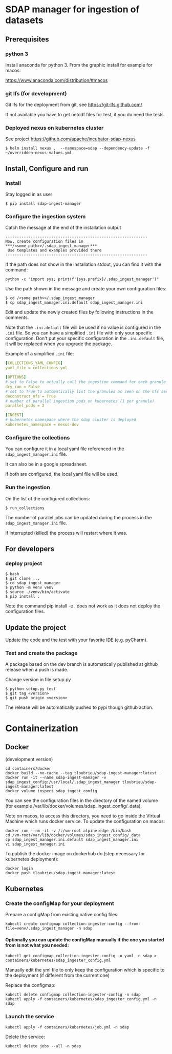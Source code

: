 # SDAP manager for ingestion of datasets

## Prerequisites

### python 3

Install anaconda for python 3. From the graphic install for example for macos:

https://www.anaconda.com/distribution/#macos

### git lfs (for development)

Git lfs for the deployment from git, see https://git-lfs.github.com/

If not available you have to get netcdf files for test, if you do need the tests.

### Deployed nexus on kubernetes cluster

See project https://github.com/apache/incubator-sdap-nexus

    $ helm install nexus .  --namespace=sdap --dependency-update -f ~/overridden-nexus-values.yml 


## Install, Configure and run

### Install

Stay logged in as user

    $ pip install sdap-ingest-manager


### Configure the ingestion system
                            
Catch the message at the end of the installation output

    --------------------------------------------------------------
    Now, create configuration files in
    ***/<some path>>/.sdap_ingest_manager***
     Use templates and examples provided there
    --------------------------------------------------------------

If the path does not show in the installation stdout, you can find it with the command:

    python -c "import sys; print(f'{sys.prefix}/.sdap_ingest_manager')"


Use the path shown in the message and create your own configuration files:

    $ cd /<some path>>/.sdap_ingest_manager
    $ cp sdap_ingest_manager.ini.default sdap_ingest_manager.ini
    
Edit and update the newly created files by following instructions in the comments.

Note that the `.ini.default` file will be used if no value is configured in the `.ini` file. So you can have a simplified `.ini` file with only your specific configuration.
Don't put your specific configuration in the `.ini.default` file, it will be replaced when you upgrade the package.

Example of a simplified `.ini` file:

```yaml
[COLLECTIONS_YAML_CONFIG]
yaml_file = collections.yml

[OPTIONS]
# set to False to actually call the ingestion command for each granule
dry_run = False
# set to True to automatically list the granules as seen on the nfs server when they are mounted on the local file system.
deconstruct_nfs = True
# number of parallel ingestion pods on kubernetes (1 per granule)
parallel_pods = 2

[INGEST]
# kubernetes namespace where the sdap cluster is deployed
kubernetes_namespace = nexus-dev

```


### Configure the collections

You can configure it in a local yaml file referenced in the `sdap_ingest_manager.ini` file.

It can also be in a google spreadsheet.

If both are configured, the local yaml file will be used.



### Run the ingestion 

On the list of the configured collections:

    $ run_collections

The number of parallel jobs can be updated during the process in the `sdap_ingest_manager.ini` file.

If interrupted (killed) the process will restart where it was.

 
## For developers

### deploy project

    $ bash
    $ git clone ...
    $ cd sdap_ingest_manager
    $ python -m venv venv
    $ source ./venv/bin/activate
    $ pip install .
    
Note the command pip install -e . does not work as it does not deploy the configuration files.

## Update the project

Update the code and the test with your favorite IDE (e.g. pyCharm).

### Test and create the package

A package based on the dev branch is automatically published at github release when a push is made. 


Change version in file setup.py 

    $ python setup.py test
    $ git tag <version>
    $ git push origin <version>
    
The release will be automatically pushed to pypi though github action.



# Containerization

## Docker

(development version)

    cd containers/docker
    docker build --no-cache --tag tloubrieu/sdap-ingest-manager:latest .    
    docker run -it --name sdap-ingest-manager -v sdap_ingest_config:/usr/local/.sdap_ingest_manager tloubrieu/sdap-ingest-manager:latest
    docker volume inspect sdap_ingest_config
    
You can see the configuration files in the directory of the named volume (for example /var/lib/docker/volumes/sdap_ingest_config/_data).

Note on macos, to access this directory, you need to go inside the Virtual Machine which runs docker service. To update the configuration on macos:

    docker run --rm -it -v /:/vm-root alpine:edge /bin/bash
    cd /vm-root/var/lib/docker/volumes/sdap_ingest_config/_data
    cp sdap_ingest_manager.ini.default sdap_ingest_manager.ini
    vi sdap_ingest_manager.ini
    
To publish the docker image on dockerhub do (step necessary for kubernetes deployment):

    docker login
    docker push tloubrieu/sdap-ingest-manager:latest
    
## Kubernetes

### Create the configMap for your deployment 

Prepare a configMap from existing native config files:

    kubectl create configmap collection-ingester-config --from-file=venv/.sdap_ingest_manager -n sdap
    
#### Optionally you can update the configMap manually if the one you started from is not what you needed: 
    
    kubectl get configmap collection-ingester-config -o yaml -n sdap > containers/kubernetes/sdap_ingester_config.yml
    
Manually edit the yml file to only keep the configuration which is specific to the deployment (if different from the current one)

Replace the configmap:

    kubectl delete configmap collection-ingester-config -n sdap
    kubectl apply -f containers/kubernetes/sdap_ingester_config.yml -n sdap
    

### Launch the service

    kubectl apply -f containers/kubernetes/job.yml -n sdap
    
Delete the service: 

    kubectl delete jobs --all -n sdap
    
    

    

    
    
    
 
    
    





